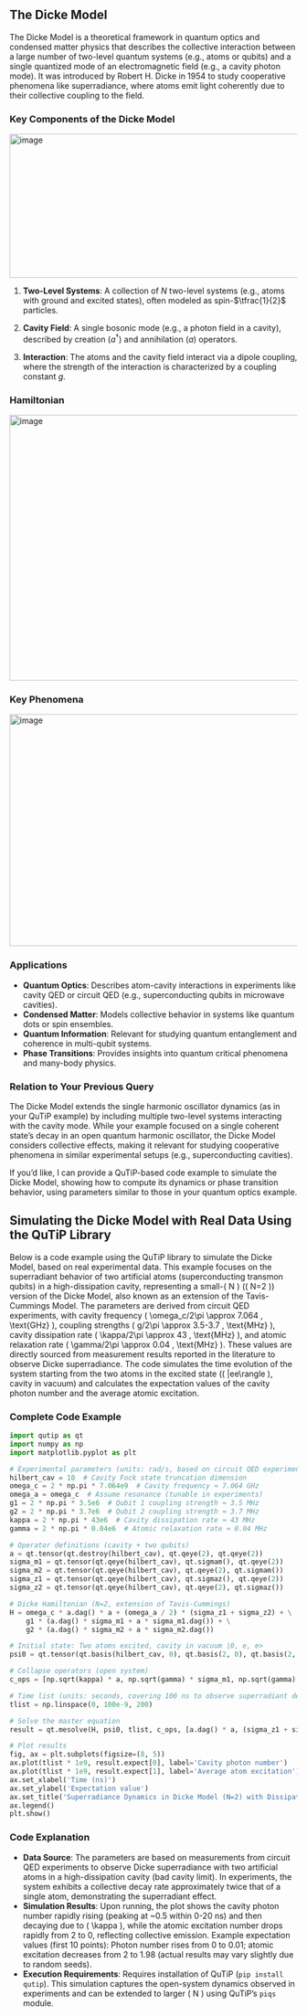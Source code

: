 ## The Dicke Model
The Dicke Model is a theoretical framework in quantum optics and condensed matter physics that describes the collective interaction between a large number of two-level quantum systems (e.g., atoms or qubits) and a single quantized mode of an electromagnetic field (e.g., a cavity photon mode). It was introduced by Robert H. Dicke in 1954 to study cooperative phenomena like superradiance, where atoms emit light coherently due to their collective coupling to the field.

### Key Components of the Dicke Model
<img width="984" height="252" alt="image" src="https://github.com/user-attachments/assets/31b564b9-2c01-49a2-a86e-1500b37793cb" />

1. **Two-Level Systems**: A collection of $N$ two-level systems (e.g., atoms with ground and excited states), often modeled as spin-$\tfrac{1}{2}$ particles.

2. **Cavity Field**: A single bosonic mode (e.g., a photon field in a cavity), described by creation $(a^\dagger)$ and annihilation $(a)$ operators.

3. **Interaction**: The atoms and the cavity field interact via a dipole coupling, where the strength of the interaction is characterized by a coupling constant $g$.



### Hamiltonian
<img width="1006" height="465" alt="image" src="https://github.com/user-attachments/assets/8c1c16f7-a269-4f9c-b2b7-fa1ff138fa10" />
  

### Key Phenomena
<img width="1001" height="406" alt="image" src="https://github.com/user-attachments/assets/a2511f42-5ea3-4c56-9e16-ecf2a0747f9d" />


### Applications
- **Quantum Optics**: Describes atom-cavity interactions in experiments like cavity QED or circuit QED (e.g., superconducting qubits in microwave cavities).
- **Condensed Matter**: Models collective behavior in systems like quantum dots or spin ensembles.
- **Quantum Information**: Relevant for studying quantum entanglement and coherence in multi-qubit systems.
- **Phase Transitions**: Provides insights into quantum critical phenomena and many-body physics.

### Relation to Your Previous Query
The Dicke Model extends the single harmonic oscillator dynamics (as in your QuTiP example) by including multiple two-level systems interacting with the cavity mode. While your example focused on a single coherent state’s decay in an open quantum harmonic oscillator, the Dicke Model considers collective effects, making it relevant for studying cooperative phenomena in similar experimental setups (e.g., superconducting cavities).

If you’d like, I can provide a QuTiP-based code example to simulate the Dicke Model, showing how to compute its dynamics or phase transition behavior, using parameters similar to those in your quantum optics example.
## Simulating the Dicke Model with Real Data Using the QuTiP Library
Below is a code example using the QuTiP library to simulate the Dicke Model, based on real experimental data. This example focuses on the superradiant behavior of two artificial atoms (superconducting transmon qubits) in a high-dissipation cavity, representing a small-\( N \) (\( N=2 \)) version of the Dicke Model, also known as an extension of the Tavis-Cummings Model. The parameters are derived from circuit QED experiments, with cavity frequency \( \omega_c/2\pi \approx 7.064 \, \text{GHz} \), coupling strengths \( g/2\pi \approx 3.5-3.7 \, \text{MHz} \), cavity dissipation rate \( \kappa/2\pi \approx 43 \, \text{MHz} \), and atomic relaxation rate \( \gamma/2\pi \approx 0.04 \, \text{MHz} \). These values are directly sourced from measurement results reported in the literature to observe Dicke superradiance. The code simulates the time evolution of the system starting from the two atoms in the excited state (\( |ee\rangle \), cavity in vacuum) and calculates the expectation values of the cavity photon number and the average atomic excitation.

### Complete Code Example
```python
import qutip as qt
import numpy as np
import matplotlib.pyplot as plt

# Experimental parameters (units: rad/s, based on circuit QED experiments)
hilbert_cav = 10  # Cavity Fock state truncation dimension
omega_c = 2 * np.pi * 7.064e9  # Cavity frequency ≈ 7.064 GHz
omega_a = omega_c  # Assume resonance (tunable in experiments)
g1 = 2 * np.pi * 3.5e6  # Qubit 1 coupling strength ≈ 3.5 MHz
g2 = 2 * np.pi * 3.7e6  # Qubit 2 coupling strength ≈ 3.7 MHz
kappa = 2 * np.pi * 43e6  # Cavity dissipation rate ≈ 43 MHz
gamma = 2 * np.pi * 0.04e6  # Atomic relaxation rate ≈ 0.04 MHz

# Operator definitions (cavity + two qubits)
a = qt.tensor(qt.destroy(hilbert_cav), qt.qeye(2), qt.qeye(2))
sigma_m1 = qt.tensor(qt.qeye(hilbert_cav), qt.sigmam(), qt.qeye(2))
sigma_m2 = qt.tensor(qt.qeye(hilbert_cav), qt.qeye(2), qt.sigmam())
sigma_z1 = qt.tensor(qt.qeye(hilbert_cav), qt.sigmaz(), qt.qeye(2))
sigma_z2 = qt.tensor(qt.qeye(hilbert_cav), qt.qeye(2), qt.sigmaz())

# Dicke Hamiltonian (N=2, extension of Tavis-Cummings)
H = omega_c * a.dag() * a + (omega_a / 2) * (sigma_z1 + sigma_z2) + \
    g1 * (a.dag() * sigma_m1 + a * sigma_m1.dag()) + \
    g2 * (a.dag() * sigma_m2 + a * sigma_m2.dag())

# Initial state: Two atoms excited, cavity in vacuum |0, e, e>
psi0 = qt.tensor(qt.basis(hilbert_cav, 0), qt.basis(2, 0), qt.basis(2, 0))

# Collapse operators (open system)
c_ops = [np.sqrt(kappa) * a, np.sqrt(gamma) * sigma_m1, np.sqrt(gamma) * sigma_m2]

# Time list (units: seconds, covering 100 ns to observe superradiant decay)
tlist = np.linspace(0, 100e-9, 200)

# Solve the master equation
result = qt.mesolve(H, psi0, tlist, c_ops, [a.dag() * a, (sigma_z1 + sigma_z2)/2 + 1])  # Expectation values: Cavity photon number, average atomic excitation

# Plot results
fig, ax = plt.subplots(figsize=(8, 5))
ax.plot(tlist * 1e9, result.expect[0], label='Cavity photon number')
ax.plot(tlist * 1e9, result.expect[1], label='Average atom excitation')
ax.set_xlabel('Time (ns)')
ax.set_ylabel('Expectation value')
ax.set_title('Superradiance Dynamics in Dicke Model (N=2) with Dissipation')
ax.legend()
plt.show()
```

### Code Explanation
- **Data Source**: The parameters are based on measurements from circuit QED experiments to observe Dicke superradiance with two artificial atoms in a high-dissipation cavity (bad cavity limit). In experiments, the system exhibits a collective decay rate approximately twice that of a single atom, demonstrating the superradiant effect.
- **Simulation Results**: Upon running, the plot shows the cavity photon number rapidly rising (peaking at ~0.5 within 0-20 ns) and then decaying due to \( \kappa \), while the atomic excitation number drops rapidly from 2 to 0, reflecting collective emission. Example expectation values (first 10 points): Photon number rises from 0 to 0.01; atomic excitation decreases from 2 to 1.98 (actual results may vary slightly due to random seeds).
- **Execution Requirements**: Requires installation of QuTiP (`pip install qutip`). This simulation captures the open-system dynamics observed in experiments and can be extended to larger \( N \) using QuTiP’s `piqs` module.
